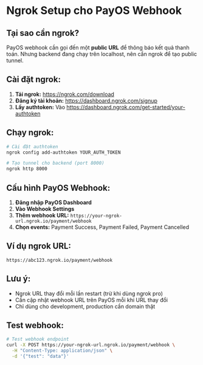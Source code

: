 # Ngrok Setup cho PayOS Webhook

## Tại sao cần ngrok?

PayOS webhook cần gọi đến một **public URL** để thông báo kết quả thanh toán. Nhưng backend đang chạy trên localhost, nên cần ngrok để tạo public tunnel.

## Cài đặt ngrok:

1. **Tải ngrok:** https://ngrok.com/download
2. **Đăng ký tài khoản:** https://dashboard.ngrok.com/signup
3. **Lấy authtoken:** Vào https://dashboard.ngrok.com/get-started/your-authtoken

## Chạy ngrok:

```bash
# Cài đặt authtoken
ngrok config add-authtoken YOUR_AUTH_TOKEN

# Tạo tunnel cho backend (port 8000)
ngrok http 8000
```

## Cấu hình PayOS Webhook:

1. **Đăng nhập PayOS Dashboard**
2. **Vào Webhook Settings**
3. **Thêm webhook URL:** `https://your-ngrok-url.ngrok.io/payment/webhook`
4. **Chọn events:** Payment Success, Payment Failed, Payment Cancelled

## Ví dụ ngrok URL:
```
https://abc123.ngrok.io/payment/webhook
```

## Lưu ý:
- Ngrok URL thay đổi mỗi lần restart (trừ khi dùng ngrok pro)
- Cần cập nhật webhook URL trên PayOS mỗi khi URL thay đổi
- Chỉ dùng cho development, production cần domain thật

## Test webhook:
```bash
# Test webhook endpoint
curl -X POST https://your-ngrok-url.ngrok.io/payment/webhook \
  -H "Content-Type: application/json" \
  -d '{"test": "data"}'
```